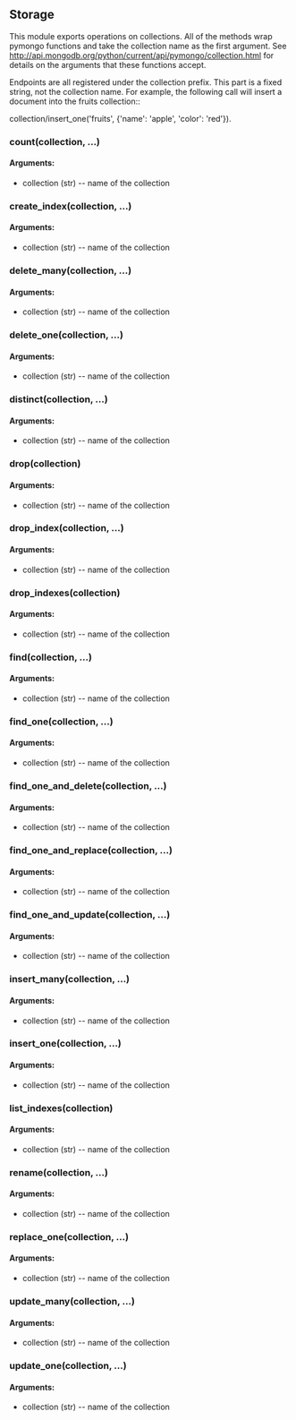 Storage
-------

This module exports operations on collections.  All of the methods wrap pymongo
functions and take the collection name as the first argument.  See
http://api.mongodb.org/python/current/api/pymongo/collection.html for details
on the arguments that these functions accept.

Endpoints are all registered under the collection prefix.  This part is a fixed
string, not the collection name.  For example, the following call will insert
a document into the fruits collection::

collection/insert_one('fruits', {'name': 'apple', 'color': 'red'}).

### count(collection, ...)



#### Arguments:
 - collection (str) -- name of the collection

### create_index(collection, ...)



#### Arguments:
 - collection (str) -- name of the collection

### delete_many(collection, ...)



#### Arguments:
 - collection (str) -- name of the collection

### delete_one(collection, ...)



#### Arguments:
 - collection (str) -- name of the collection

### distinct(collection, ...)



#### Arguments:
 - collection (str) -- name of the collection

### drop(collection)



#### Arguments:
 - collection (str) -- name of the collection

### drop_index(collection, ...)



#### Arguments:
 - collection (str) -- name of the collection

### drop_indexes(collection)



#### Arguments:
 - collection (str) -- name of the collection

### find(collection, ...)



#### Arguments:
 - collection (str) -- name of the collection

### find_one(collection, ...)



#### Arguments:
 - collection (str) -- name of the collection

### find_one_and_delete(collection, ...)



#### Arguments:
 - collection (str) -- name of the collection

### find_one_and_replace(collection, ...)



#### Arguments:
 - collection (str) -- name of the collection

### find_one_and_update(collection, ...)



#### Arguments:
 - collection (str) -- name of the collection

### insert_many(collection, ...)



#### Arguments:
 - collection (str) -- name of the collection

### insert_one(collection, ...)



#### Arguments:
 - collection (str) -- name of the collection

### list_indexes(collection)



#### Arguments:
 - collection (str) -- name of the collection

### rename(collection, ...)



#### Arguments:
 - collection (str) -- name of the collection

### replace_one(collection, ...)



#### Arguments:
 - collection (str) -- name of the collection

### update_many(collection, ...)



#### Arguments:
 - collection (str) -- name of the collection

### update_one(collection, ...)



#### Arguments:
 - collection (str) -- name of the collection

